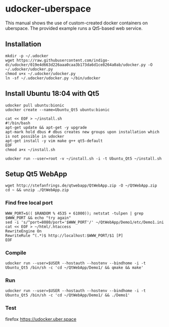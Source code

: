 # udocker-uberspace
This manual shows the use of custom-created docker containers on uberspace.
The provided example runs a Qt5-based web service.

## Installation
```
mkdir -p ~/.udocker
wget https://raw.githubusercontent.com/indigo-dc/udocker/019e4d663d226aaa0caa3b173da6d1ce8264a0ab/udocker.py -O ~/.udocker/udocker.py
chmod u+x ~/.udocker/udocker.py
ln -sf ~/.udocker/udocker.py ~/bin/udocker
```

## Install Ubuntu 18:04 with Qt5
```
udocker pull ubuntu:bionic
udocker create --name=Ubuntu_Qt5 ubuntu:bionic

cat << EOF > ~/install.sh
#!/bin/bash
apt-get update && apt-get -y upgrade
apt-mark hold dbus # dbus creates new groups upon installation which is not possible in udocker
apt-get install -y vim make g++ qt5-default
EOF
chmod a+x ~/install.sh

udocker run --user=root -v ~/install.sh -i -t Ubuntu_Qt5 ~/install.sh
```

## Setup Qt5 WebApp
```
wget http://stefanfrings.de/qtwebapp/QtWebApp.zip -O ~/QtWebApp.zip
cd ~ && unzip ./QtWebApp.zip
```

### Find free local port
```
WWW_PORT=$(( $RANDOM % 4535 + 61000)); netstat -tulpen | grep $WWW_PORT && echo "try again"
sed -i 's/^port=8080/port='$WWW_PORT'/' ~/QtWebApp/Demo1/etc/Demo1.ini
cat << EOF > ~/html/.htaccess
RewriteEngine On
RewriteRule ^(.*)$ http://localhost:$WWW_PORT/$1 [P]
EOF
```

### Compile
```
udocker run --user=$USER --hostauth --hostenv --bindhome -i -t Ubuntu_Qt5 /bin/sh -c 'cd ~/QtWebApp/Demo1/ && qmake && make'
```

### Run
```
udocker run --user=$USER --hostauth --hostenv --bindhome -i -t Ubuntu_Qt5 /bin/sh -c 'cd ~/QtWebApp/Demo1/ && ./Demo1'
```
### Test
firefox https://udocker.uber.space
